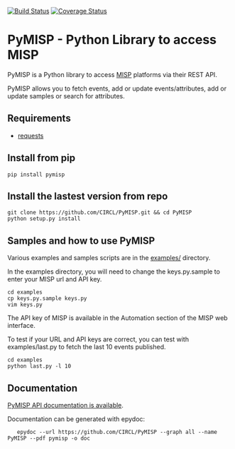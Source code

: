 [![Build Status](https://travis-ci.org/MISP/PyMISP.svg?branch=master)](https://travis-ci.org/MISP/PyMISP)
[![Coverage Status](https://coveralls.io/repos/github/MISP/PyMISP/badge.svg?branch=master)](https://coveralls.io/github/MISP/PyMISP?branch=master)

# PyMISP - Python Library to access MISP

PyMISP is a Python library to access [MISP](https://github.com/MISP/MISP) platforms via their REST API.

PyMISP allows you to fetch events, add or update events/attributes, add or update samples or search for attributes.

## Requirements

 * [requests](http://docs.python-requests.org)

## Install from pip
~~~~
pip install pymisp
~~~~

## Install the lastest version from repo

~~~~
git clone https://github.com/CIRCL/PyMISP.git && cd PyMISP
python setup.py install
~~~~

## Samples and how to use PyMISP

Various examples and samples scripts are in the [examples/](examples/) directory.

In the examples directory, you will need to change the keys.py.sample to enter your MISP url and API key.

~~~~
cd examples
cp keys.py.sample keys.py
vim keys.py
~~~~

The API key of MISP is available in the Automation section of the MISP web interface.

To test if your URL and API keys are correct, you can test with examples/last.py to
fetch the last 10 events published.

~~~~
cd examples
python last.py -l 10
~~~~

## Documentation

[PyMISP API documentation is available](http://www.circl.lu/assets/files/PyMISP.pdf).

Documentation can be generated with epydoc:

~~~~
   epydoc --url https://github.com/CIRCL/PyMISP --graph all --name PyMISP --pdf pymisp -o doc
~~~~
